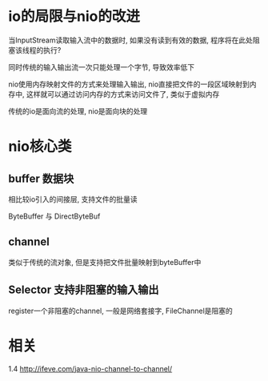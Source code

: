 # io的局限与nio的改进

当InputStream读取输入流中的数据时, 如果没有读到有效的数据, 程序将在此处阻塞该线程的执行?

同时传统的输入输出流一次只能处理一个字节, 导致效率低下

nio使用内存映射文件的方式来处理输入输出, nio直接把文件的一段区域映射到内存中, 这样就可以通过访问内存的方式来访问文件了, 类似于虚拟内存

传统的io是面向流的处理, nio是面向块的处理

# nio核心类

## buffer 数据块

相比较io引入的间接层, 支持文件的批量读

ByteBuffer  与  DirectByteBuf

## channel

类似于传统的流对象, 但是支持把文件批量映射到byteBuffer中

## Selector 支持非阻塞的输入输出

register一个非阻塞的channel, 一般是网络套接字,  FileChannel是阻塞的

# 相关

1.4
http://ifeve.com/java-nio-channel-to-channel/